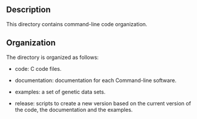 Description
-----------

This directory contains command-line code organization. 

Organization 
------------
The directory is organized as follows:

* code: C code files.

* documentation: documentation for each Command-line software.

* examples: a set of genetic data sets.

* release: scripts to create a new version based on the current version of the code, the documentation and the examples.
